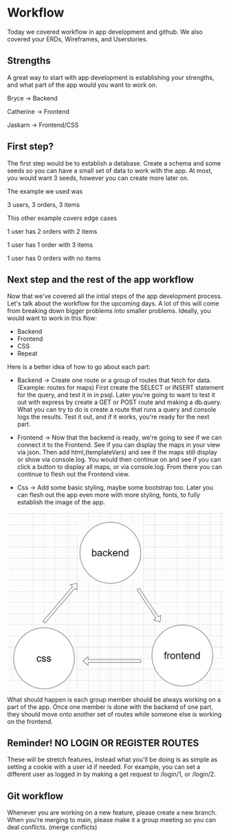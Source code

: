 # Workflow

Today we covered workflow in app development and github.
We also covered your ERDs, Wireframes, and Userstories.

## Strengths

A great way to start with app development is establishing your strengths, and what part of the app would you want to work on.

Bryce -> Backend

Catherine -> Frontend

Jaskarn -> Frontend/CSS

## First step?

The first step would be to establish a database. Create a schema and some seeds so you can have a small set of data to work with the app.
At most, you would want 3 seeds, however you can create more later on.

The example we used was

3 users, 3 orders, 3 items

This other example covers edge cases

1 user has 2 orders with 2 items

1 user has 1 order with 3 items

1 user has 0 orders with no items

## Next step and the rest of the app workflow

Now that we've covered all the intial steps of the app development process. Let's talk about the workflow for the upcoming days. A lot of this will come from breaking down bigger problems into smaller problems.
Ideally, you would want to work in this flow:
- Backend
- Frontend
- CSS
- Repeat

Here is a better idea of how to go about each part:

- Backend → Create one route or a group of routes that fetch for data. (Example: routes for maps) First create the SELECT or INSERT statement for the query, and test it in in psql. Later you're going to want to test it out with express by create a GET or POST route and making a db.query. What you can try to do is create a route that runs a query and console logs the results. Test it out, and if it works, you're ready for the next part.

- Frontend → Now that the backend is ready, we're going to see if we can connect it to the Frontend. See if you can display the maps in your view via json. Then add html,(templateVars) and see if the maps still display or show via console.log. You would then continue on and see if you can click a button to display all maps, or via console.log. From there you can continue to flesh out the Frontend view.

- Css → Add some basic styling, maybe some bootstrap too. Later you can flesh out the app even more with more styling, fonts, to fully establish the image of the app.

![workflow](https://github.com/senhorgomes/MidtermGroupThree/blob/main/devops.png)
What should happen is each group member should be always working on a part of the app. Once one member is done with the backend of one part, they should move onto another set of routes while someone else is working on the frontend.

## Reminder! NO LOGIN OR REGISTER ROUTES

These will be stretch features, instead what you'll be doing is as simple as setting a cookie with a user id if needed.
For example, you can set a different user as logged in by making a get request to /login/1, or /login/2.

## Git workflow

Whenever you are working on a new feature, please create a new branch. 
When you’re merging to main, please make it a group meeting so you can deal conflicts. (merge conflicts)